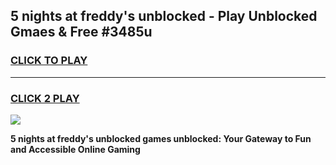 
## 5 nights at freddy's unblocked - Play Unblocked Gmaes & Free #3485u
<h3>
<a href="https://news.freeplayer.one?title=5_nights_at_freddy's_unblocked&ref=24F">CLICK TO PLAY</a></h3>
<hr>

<h3>
<a href="https://news.freeplayer.one?title=5_nights_at_freddy's_unblocked&ref=24F">CLICK 2 PLAY</a>
  
</h3>

<a href="https://news.freeplayer.one?title=5_nights_at_freddy's_unblocked&ref=24F/"><img src="https://clearcache.store/games.png"></a>


**5 nights at freddy's unblocked games unblocked: Your Gateway to Fun and Accessible Online Gaming**
